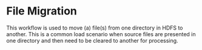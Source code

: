 # File Migration

This workflow is used to move (a) file(s) from one directory in HDFS to another.  This is a common load scenario when source files are presented in one directory and then need to be cleared to another for processing.

